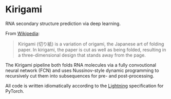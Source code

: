 # Kirigami

RNA secondary structure prediction via deep learning.

From [Wikipedia](https://en.wikipedia.org/wiki/Kirigami):

> Kirigami (切り紙) is a variation of origami, the Japanese art of folding paper. In kirigami, the paper is cut as well as being folded, resulting in a three-dimensional design that stands away from the page.

The Kirigami pipeline both folds RNA molecules via a fully convoutional neural network (FCN) and uses Nussinov-style dynamic programming to recursively cut them into subsequences for pre- and post-processing.

All code is written idiomatically according to the [Lightning](https://www.pytorchlightning.ai) specification for PyTorch.

